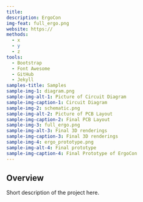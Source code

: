 ```yaml
---
title: 
description: ErgoCon
img-feat: full_ergo.png
website: https://
methods:
  - x
  - y
  - z
tools:
  - Bootstrap
  - Font Awesome
  - GitHub
  - Jekyll
samples-title: Samples
sample-img-1: diagram.png
sample-img-alt-1: Picture of Circuit Diagram
sample-img-caption-1: Circuit Diagram
sample-img-2: schematic.png
sample-img-alt-2: Picture of PCB Layout
sample-img-caption-2: Final PCB Layout
sample-img-3: full_ergo.png
sample-img-alt-3: Final 3D renderings
sample-img-caption-3: Final 3D renderings
sample-img-4: ergo_prototype.png
sample-img-alt-4: Final prototype
sample-img-caption-4: Final Prototype of ErgoCon
---
```


## Overview

Short description of the project here.

